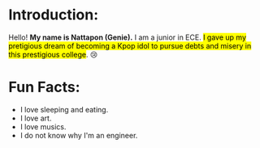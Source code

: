 # Introduction:

Hello! **My name is Nattapon (Genie).** I am a junior in ECE. <mark>I gave up my pretigious dream of becoming a Kpop idol to pursue debts and misery in this prestigious college</mark>. 😢


# Fun Facts:
- I love sleeping and eating. 
- I love art.
- I love musics.
- I do not know why I'm an engineer.
